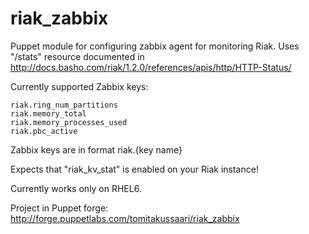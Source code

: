 riak_zabbix
===========

Puppet module for configuring zabbix agent for monitoring Riak.
Uses "/stats" resource documented in http://docs.basho.com/riak/1.2.0/references/apis/http/HTTP-Status/

Currently supported Zabbix keys:

    riak.ring_num_partitions
    riak.memory_total
    riak.memory_processes_used
    riak.pbc_active
    
Zabbix keys are in format riak.{key name}

Expects that "riak_kv_stat" is enabled on your Riak instance! 

Currently works only on RHEL6.

Project in Puppet forge: http://forge.puppetlabs.com/tomitakussaari/riak_zabbix




